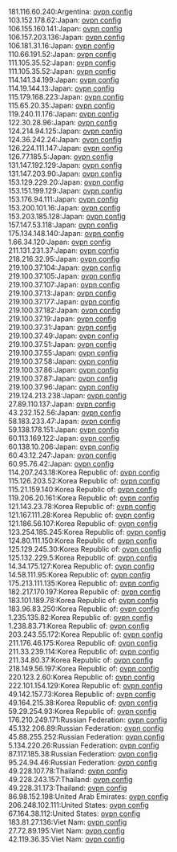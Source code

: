 181.116.60.240:Argentina: [ovpn config](vpn/181_116_60_240.ovpn)  
103.152.178.62:Japan: [ovpn config](vpn/103_152_178_62.ovpn)  
106.155.160.141:Japan: [ovpn config](vpn/106_155_160_141.ovpn)  
106.157.203.136:Japan: [ovpn config](vpn/106_157_203_136.ovpn)  
106.181.31.16:Japan: [ovpn config](vpn/106_181_31_16.ovpn)  
110.66.191.52:Japan: [ovpn config](vpn/110_66_191_52.ovpn)  
111.105.35.52:Japan: [ovpn config](vpn/111_105_35_52.ovpn)  
111.105.35.52:Japan: [ovpn config](vpn/111_105_35_52.ovpn)  
114.141.34.199:Japan: [ovpn config](vpn/114_141_34_199.ovpn)  
114.19.144.13:Japan: [ovpn config](vpn/114_19_144_13.ovpn)  
115.179.168.223:Japan: [ovpn config](vpn/115_179_168_223.ovpn)  
115.65.20.35:Japan: [ovpn config](vpn/115_65_20_35.ovpn)  
119.240.11.176:Japan: [ovpn config](vpn/119_240_11_176.ovpn)  
122.30.28.96:Japan: [ovpn config](vpn/122_30_28_96.ovpn)  
124.214.94.125:Japan: [ovpn config](vpn/124_214_94_125.ovpn)  
124.36.242.24:Japan: [ovpn config](vpn/124_36_242_24.ovpn)  
126.224.111.147:Japan: [ovpn config](vpn/126_224_111_147.ovpn)  
126.77.185.5:Japan: [ovpn config](vpn/126_77_185_5.ovpn)  
131.147.192.129:Japan: [ovpn config](vpn/131_147_192_129.ovpn)  
131.147.203.90:Japan: [ovpn config](vpn/131_147_203_90.ovpn)  
153.129.229.20:Japan: [ovpn config](vpn/153_129_229_20.ovpn)  
153.151.199.129:Japan: [ovpn config](vpn/153_151_199_129.ovpn)  
153.176.94.111:Japan: [ovpn config](vpn/153_176_94_111.ovpn)  
153.200.101.16:Japan: [ovpn config](vpn/153_200_101_16.ovpn)  
153.203.185.128:Japan: [ovpn config](vpn/153_203_185_128.ovpn)  
157.147.53.118:Japan: [ovpn config](vpn/157_147_53_118.ovpn)  
175.134.148.140:Japan: [ovpn config](vpn/175_134_148_140.ovpn)  
1.66.34.120:Japan: [ovpn config](vpn/1_66_34_120.ovpn)  
211.131.231.37:Japan: [ovpn config](vpn/211_131_231_37.ovpn)  
218.216.32.95:Japan: [ovpn config](vpn/218_216_32_95.ovpn)  
219.100.37.104:Japan: [ovpn config](vpn/219_100_37_104.ovpn)  
219.100.37.105:Japan: [ovpn config](vpn/219_100_37_105.ovpn)  
219.100.37.107:Japan: [ovpn config](vpn/219_100_37_107.ovpn)  
219.100.37.13:Japan: [ovpn config](vpn/219_100_37_13.ovpn)  
219.100.37.177:Japan: [ovpn config](vpn/219_100_37_177.ovpn)  
219.100.37.182:Japan: [ovpn config](vpn/219_100_37_182.ovpn)  
219.100.37.19:Japan: [ovpn config](vpn/219_100_37_19.ovpn)  
219.100.37.31:Japan: [ovpn config](vpn/219_100_37_31.ovpn)  
219.100.37.49:Japan: [ovpn config](vpn/219_100_37_49.ovpn)  
219.100.37.51:Japan: [ovpn config](vpn/219_100_37_51.ovpn)  
219.100.37.55:Japan: [ovpn config](vpn/219_100_37_55.ovpn)  
219.100.37.58:Japan: [ovpn config](vpn/219_100_37_58.ovpn)  
219.100.37.86:Japan: [ovpn config](vpn/219_100_37_86.ovpn)  
219.100.37.87:Japan: [ovpn config](vpn/219_100_37_87.ovpn)  
219.100.37.96:Japan: [ovpn config](vpn/219_100_37_96.ovpn)  
219.124.213.238:Japan: [ovpn config](vpn/219_124_213_238.ovpn)  
27.89.110.137:Japan: [ovpn config](vpn/27_89_110_137.ovpn)  
43.232.152.56:Japan: [ovpn config](vpn/43_232_152_56.ovpn)  
58.183.233.47:Japan: [ovpn config](vpn/58_183_233_47.ovpn)  
59.138.178.151:Japan: [ovpn config](vpn/59_138_178_151.ovpn)  
60.113.169.122:Japan: [ovpn config](vpn/60_113_169_122.ovpn)  
60.138.10.206:Japan: [ovpn config](vpn/60_138_10_206.ovpn)  
60.43.12.247:Japan: [ovpn config](vpn/60_43_12_247.ovpn)  
60.95.76.42:Japan: [ovpn config](vpn/60_95_76_42.ovpn)  
114.207.243.18:Korea Republic of: [ovpn config](vpn/114_207_243_18.ovpn)  
115.126.203.52:Korea Republic of: [ovpn config](vpn/115_126_203_52.ovpn)  
115.21.159.140:Korea Republic of: [ovpn config](vpn/115_21_159_140.ovpn)  
119.206.20.161:Korea Republic of: [ovpn config](vpn/119_206_20_161.ovpn)  
121.143.23.78:Korea Republic of: [ovpn config](vpn/121_143_23_78.ovpn)  
121.167.111.28:Korea Republic of: [ovpn config](vpn/121_167_111_28.ovpn)  
121.186.56.107:Korea Republic of: [ovpn config](vpn/121_186_56_107.ovpn)  
123.254.185.245:Korea Republic of: [ovpn config](vpn/123_254_185_245.ovpn)  
124.80.111.150:Korea Republic of: [ovpn config](vpn/124_80_111_150.ovpn)  
125.129.245.30:Korea Republic of: [ovpn config](vpn/125_129_245_30.ovpn)  
125.132.229.5:Korea Republic of: [ovpn config](vpn/125_132_229_5.ovpn)  
14.34.175.127:Korea Republic of: [ovpn config](vpn/14_34_175_127.ovpn)  
14.58.111.95:Korea Republic of: [ovpn config](vpn/14_58_111_95.ovpn)  
175.213.111.135:Korea Republic of: [ovpn config](vpn/175_213_111_135.ovpn)  
182.217.170.197:Korea Republic of: [ovpn config](vpn/182_217_170_197.ovpn)  
183.101.189.78:Korea Republic of: [ovpn config](vpn/183_101_189_78.ovpn)  
183.96.83.250:Korea Republic of: [ovpn config](vpn/183_96_83_250.ovpn)  
1.235.135.82:Korea Republic of: [ovpn config](vpn/1_235_135_82.ovpn)  
1.238.83.71:Korea Republic of: [ovpn config](vpn/1_238_83_71.ovpn)  
203.243.55.172:Korea Republic of: [ovpn config](vpn/203_243_55_172.ovpn)  
211.176.46.175:Korea Republic of: [ovpn config](vpn/211_176_46_175.ovpn)  
211.33.239.114:Korea Republic of: [ovpn config](vpn/211_33_239_114.ovpn)  
211.34.80.37:Korea Republic of: [ovpn config](vpn/211_34_80_37.ovpn)  
218.149.56.197:Korea Republic of: [ovpn config](vpn/218_149_56_197.ovpn)  
220.123.2.60:Korea Republic of: [ovpn config](vpn/220_123_2_60.ovpn)  
222.101.154.129:Korea Republic of: [ovpn config](vpn/222_101_154_129.ovpn)  
49.142.157.73:Korea Republic of: [ovpn config](vpn/49_142_157_73.ovpn)  
49.164.215.38:Korea Republic of: [ovpn config](vpn/49_164_215_38.ovpn)  
59.29.254.93:Korea Republic of: [ovpn config](vpn/59_29_254_93.ovpn)  
176.210.249.171:Russian Federation: [ovpn config](vpn/176_210_249_171.ovpn)  
45.132.206.89:Russian Federation: [ovpn config](vpn/45_132_206_89.ovpn)  
45.88.255.252:Russian Federation: [ovpn config](vpn/45_88_255_252.ovpn)  
5.134.220.26:Russian Federation: [ovpn config](vpn/5_134_220_26.ovpn)  
87.117.185.38:Russian Federation: [ovpn config](vpn/87_117_185_38.ovpn)  
95.24.94.46:Russian Federation: [ovpn config](vpn/95_24_94_46.ovpn)  
49.228.107.78:Thailand: [ovpn config](vpn/49_228_107_78.ovpn)  
49.228.243.157:Thailand: [ovpn config](vpn/49_228_243_157.ovpn)  
49.228.31.173:Thailand: [ovpn config](vpn/49_228_31_173.ovpn)  
86.98.152.198:United Arab Emirates: [ovpn config](vpn/86_98_152_198.ovpn)  
206.248.102.111:United States: [ovpn config](vpn/206_248_102_111.ovpn)  
67.164.38.112:United States: [ovpn config](vpn/67_164_38_112.ovpn)  
183.81.27.136:Viet Nam: [ovpn config](vpn/183_81_27_136.ovpn)  
27.72.89.195:Viet Nam: [ovpn config](vpn/27_72_89_195.ovpn)  
42.119.36.35:Viet Nam: [ovpn config](vpn/42_119_36_35.ovpn)  
